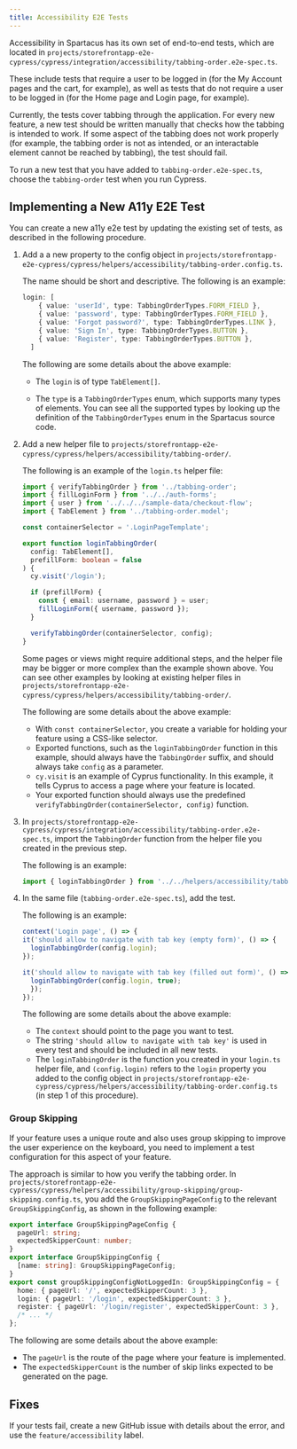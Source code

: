 ```yaml
---
title: Accessibility E2E Tests
---
```


Accessibility in Spartacus has its own set of end-to-end tests, which are located in `projects/storefrontapp-e2e-cypress/cypress/integration/accessibility/tabbing-order.e2e-spec.ts`.

These include tests that require a user to be logged in (for the My Account pages and the cart, for example), as well as tests that do not require a user to be logged in (for the Home page and Login page, for example).

Currently, the tests cover tabbing through the application. For every new feature, a new test should be written manually that checks how the tabbing is intended to work. If some aspect of the tabbing does not work properly (for example, the tabbing order is not as intended, or an interactable element cannot be reached by tabbing), the test should fail.

To run a new test that you have added to `tabbing-order.e2e-spec.ts`, choose the `tabbing-order` test when you run Cypress.

## Implementing a New A11y E2E Test

You can create a new a11y e2e test by updating the existing set of tests, as described in the following procedure.

1. Add a a new property to the config object in `projects/storefrontapp-e2e-cypress/cypress/helpers/accessibility/tabbing-order.config.ts`.

    The name should be short and descriptive. The following is an example:

    ```ts
    login: [
        { value: 'userId', type: TabbingOrderTypes.FORM_FIELD },
        { value: 'password', type: TabbingOrderTypes.FORM_FIELD },
        { value: 'Forgot password?', type: TabbingOrderTypes.LINK },
        { value: 'Sign In', type: TabbingOrderTypes.BUTTON },
        { value: 'Register', type: TabbingOrderTypes.BUTTON },
      ]
    ```

    The following are some details about the above example:

    - The `login` is of type `TabElement[]`.

    - The `type` is a `TabbingOrderTypes` enum, which supports many types of elements. You can see all the supported types by looking up the definition of the `TabbingOrderTypes` enum in the Spartacus source code.

1. Add a new helper file to `projects/storefrontapp-e2e-cypress/cypress/helpers/accessibility/tabbing-order/`.

    The following is an example of the `login.ts` helper file:

    ```ts
    import { verifyTabbingOrder } from '../tabbing-order';
    import { fillLoginForm } from '../../auth-forms';
    import { user } from '../../../sample-data/checkout-flow';
    import { TabElement } from '../tabbing-order.model';

    const containerSelector = '.LoginPageTemplate';

    export function loginTabbingOrder(
      config: TabElement[],
      prefillForm: boolean = false
    ) {
      cy.visit('/login');

      if (prefillForm) {
        const { email: username, password } = user;
        fillLoginForm({ username, password });
      }

      verifyTabbingOrder(containerSelector, config);
    }
    ```

    Some pages or views might require additional steps, and the helper file may be bigger or more complex than the example shown above. You can see other examples by looking at existing helper files in `projects/storefrontapp-e2e-cypress/cypress/helpers/accessibility/tabbing-order/`.

    The following are some details about the above example:

    - With `const containerSelector`, you create a variable for holding your feature using a CSS-like selector.
    - Exported functions, such as the `loginTabbingOrder` function in this example, should always have the `TabbingOrder` suffix, and should always take `config` as a parameter.
    - `cy.visit` is an example of Cyprus functionality. In this example, it tells Cyprus to access a page where your feature is located.
    - Your exported function should always use the predefined `verifyTabbingOrder(containerSelector, config)` function.

1. In `projects/storefrontapp-e2e-cypress/cypress/integration/accessibility/tabbing-order.e2e-spec.ts`, import the `TabbingOrder` function from the helper file you created in the previous step.

    The following is an example:

    ```ts
    import { loginTabbingOrder } from '../../helpers/accessibility/tabbing-order/login';
    ```

1. In the same file (`tabbing-order.e2e-spec.ts`), add the test.

    The following is an example:

    ```ts
    context('Login page', () => {
    it('should allow to navigate with tab key (empty form)', () => {
      loginTabbingOrder(config.login);
    });

    it('should allow to navigate with tab key (filled out form)', () => {
      loginTabbingOrder(config.login, true);
      });
    });
    ```

    The following are some details about the above example:

    - The `context` should point to the page you want to test.
    - The string `'should allow to navigate with tab key'` is used in every test and should be included in all new tests.
    - The `loginTabbingOrder` is the function you created in your `login.ts` helper file, and `(config.login)` refers to the `login` property you added to the config object in `projects/storefrontapp-e2e-cypress/cypress/helpers/accessibility/tabbing-order.config.ts` (in step 1 of this procedure).

### Group Skipping

If your feature uses a unique route and also uses group skipping to improve the user experience on the keyboard, you need to implement a test configuration for this aspect of your feature.

The approach is similar to how you verify the tabbing order. In `projects/storefrontapp-e2e-cypress/cypress/helpers/accessibility/group-skipping/group-skipping.config.ts`, you add the `GroupSkippingPageConfig` to the relevant `GroupSkippingConfig`, as shown in the following example:

```ts
export interface GroupSkippingPageConfig {
  pageUrl: string;
  expectedSkipperCount: number;
}
export interface GroupSkippingConfig {
  [name: string]: GroupSkippingPageConfig;
}
export const groupSkippingConfigNotLoggedIn: GroupSkippingConfig = {
  home: { pageUrl: '/', expectedSkipperCount: 3 },
  login: { pageUrl: '/login', expectedSkipperCount: 3 },
  register: { pageUrl: '/login/register', expectedSkipperCount: 3 },
  /* ... */
};
```

The following are some details about the above example:

- The `pageUrl` is the route of the page where your feature is implemented.
- The `expectedSkipperCount` is the number of skip links expected to be generated on the page.

## Fixes

If your tests fail, create a new GitHub issue with details about the error, and use the `feature/accessibility` label.
